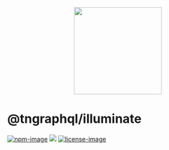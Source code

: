 <div align="center">
  <img src="https://phantrungnguyen.com/63026323.png" width="200px">
</div>

# @tngraphql/illuminate

[![npm-image]][npm-url] ![][typescript-image] [![license-image]][license-url]

[npm-image]: https://img.shields.io/npm/v/@tngraphql/illuminate.svg?style=for-the-badge&logo=npm
[npm-url]: https://www.npmjs.com/package/@tngraphql/illuminate

[typescript-image]: https://img.shields.io/badge/Typescript-294E80.svg?style=for-the-badge&logo=typescript

[license-url]: LICENSE.md
[license-image]: https://img.shields.io/npm/l/@tngraphql/illuminate?style=for-the-badge
